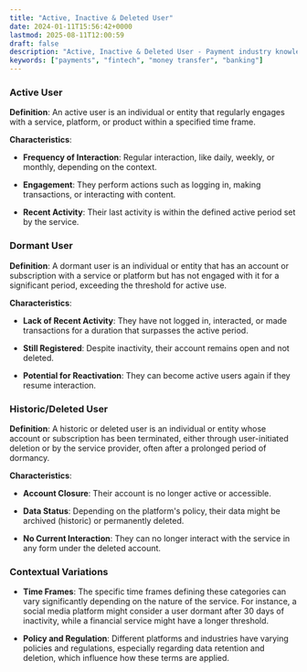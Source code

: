 ```yaml
---
title: "Active, Inactive & Deleted User"
date: 2024-01-11T15:56:42+0000
lastmod: 2025-08-11T12:00:59
draft: false
description: "Active, Inactive & Deleted User - Payment industry knowledge and insights"
keywords: ["payments", "fintech", "money transfer", "banking"]
---
```


### Active User

**Definition**: An active user is an individual or entity that regularly engages with a service, platform, or product within a specified time frame.

**Characteristics**:

- **Frequency of Interaction**: Regular interaction, like daily, weekly, or monthly, depending on the context.

- **Engagement**: They perform actions such as logging in, making transactions, or interacting with content.

- **Recent Activity**: Their last activity is within the defined active period set by the service.

### Dormant User

**Definition**: A dormant user is an individual or entity that has an account or subscription with a service or platform but has not engaged with it for a significant period, exceeding the threshold for active use.

**Characteristics**:

- **Lack of Recent Activity**: They have not logged in, interacted, or made transactions for a duration that surpasses the active period.

- **Still Registered**: Despite inactivity, their account remains open and not deleted.

- **Potential for Reactivation**: They can become active users again if they resume interaction.

### Historic/Deleted User

**Definition**: A historic or deleted user is an individual or entity whose account or subscription has been terminated, either through user-initiated deletion or by the service provider, often after a prolonged period of dormancy.

**Characteristics**:

- **Account Closure**: Their account is no longer active or accessible.

- **Data Status**: Depending on the platform's policy, their data might be archived (historic) or permanently deleted.

- **No Current Interaction**: They can no longer interact with the service in any form under the deleted account.

### Contextual Variations

- **Time Frames**: The specific time frames defining these categories can vary significantly depending on the nature of the service. For instance, a social media platform might consider a user dormant after 30 days of inactivity, while a financial service might have a longer threshold.

- **Policy and Regulation**: Different platforms and industries have varying policies and regulations, especially regarding data retention and deletion, which influence how these terms are applied.